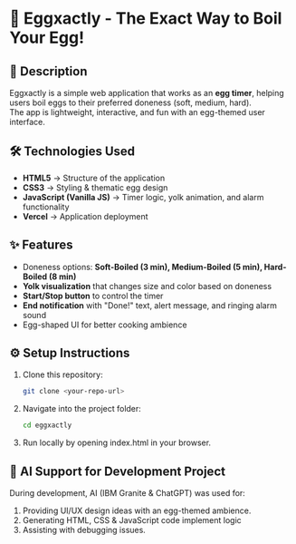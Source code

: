 # 🥚 Eggxactly - The Exact Way to Boil Your Egg!

## 📖 Description
Eggxactly is a simple web application that works as an **egg timer**, helping users boil eggs to their preferred doneness (soft, medium, hard).  
The app is lightweight, interactive, and fun with an egg-themed user interface.

## 🛠️ Technologies Used
- **HTML5** → Structure of the application
- **CSS3** → Styling & thematic egg design
- **JavaScript (Vanilla JS)** → Timer logic, yolk animation, and alarm functionality
- **Vercel** → Application deployment

## ✨ Features
- Doneness options: **Soft-Boiled (3 min), Medium-Boiled (5 min), Hard-Boiled (8 min)**
- **Yolk visualization** that changes size and color based on doneness
- **Start/Stop button** to control the timer
- **End notification** with "Done!" text, alert message, and ringing alarm sound
- Egg-shaped UI for better cooking ambience

## ⚙️ Setup Instructions
1. Clone this repository:
   ```bash
   git clone <your-repo-url>
2. Navigate into the project folder:
    ```bash
    cd eggxactly
3. Run locally by opening index.html in your browser.

## 🤖 AI Support for Development Project
During development, AI (IBM Granite & ChatGPT) was used for:
1. Providing UI/UX design ideas with an egg-themed ambience.
2. Generating HTML, CSS & JavaScript code implement logic
3. Assisting with debugging issues.
